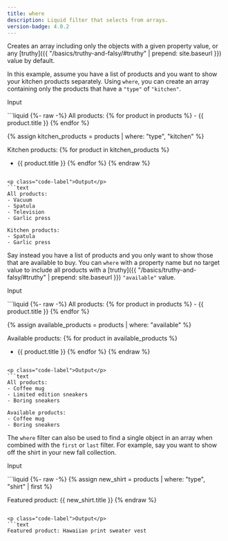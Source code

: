 ```yaml
---
title: where
description: Liquid filter that selects from arrays.
version-badge: 4.0.2
---
```


Creates an array including only the objects with a given property value, or any [truthy]({{ "/basics/truthy-and-falsy/#truthy" | prepend: site.baseurl }}) value by default.

In this example, assume you have a list of products and you want to show your kitchen products separately. Using `where`, you can create an array containing only the products that have a `"type"` of `"kitchen"`.

<p class="code-label">Input</p>
```liquid
{%- raw -%}
All products:
{% for product in products %}
- {{ product.title }}
{% endfor %}

{% assign kitchen_products = products | where: "type", "kitchen" %}

Kitchen products:
{% for product in kitchen_products %}
- {{ product.title }}
{% endfor %}
{% endraw %}
```

<p class="code-label">Output</p>
```text
All products:
- Vacuum
- Spatula
- Television
- Garlic press

Kitchen products:
- Spatula
- Garlic press
```

Say instead you have a list of products and you only want to show those that are available to buy. You can `where` with a property name but no target value to include all products with a [truthy]({{ "/basics/truthy-and-falsy/#truthy" | prepend: site.baseurl }}) `"available"` value.

<p class="code-label">Input</p>
```liquid
{%- raw -%}
All products:
{% for product in products %}
- {{ product.title }}
{% endfor %}

{% assign available_products = products | where: "available" %}

Available products:
{% for product in available_products %}
- {{ product.title }}
{% endfor %}
{% endraw %}
```

<p class="code-label">Output</p>
```text
All products:
- Coffee mug
- Limited edition sneakers
- Boring sneakers

Available products:
- Coffee mug
- Boring sneakers
```

The `where` filter can also be used to find a single object in an array when combined with the `first` or `last` filter. For example, say you want to show off the shirt in your new fall collection.

<p class="code-label">Input</p>
```liquid
{%- raw -%}
{% assign new_shirt = products | where: "type", "shirt" | first %}

Featured product: {{ new_shirt.title }}
{% endraw %}
```

<p class="code-label">Output</p>
```text
Featured product: Hawaiian print sweater vest
```

